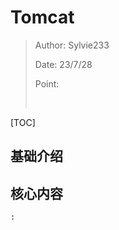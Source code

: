 # Tomcat

> Author: Sylvie233
>
> Date: 23/7/28
>
> Point:
>
> ​	

[TOC]

## 基础介绍



## 核心内容

```
:
	
```



